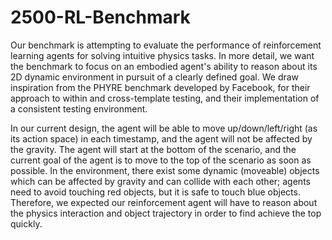 # 2500-RL-Benchmark

Our benchmark is attempting to evaluate the performance of reinforcement learning agents for solving intuitive physics tasks. In more detail, we want the benchmark to focus on an embodied agent's ability to reason about its 2D dynamic environment in pursuit of a clearly defined goal. We draw inspiration from the PHYRE benchmark developed by Facebook, for their approach to within and cross-template testing, and their implementation of a consistent testing environment. 

In our current design, the agent will be able to move up/down/left/right (as its action space) in each timestamp, and the agent will not be affected by the gravity. The agent will start at the bottom of the scenario, and the current goal of the agent is to move to the top of the scenario as soon as possible. In the environment, there exist some dynamic (moveable) objects which can be affected by gravity and can collide with each other; agents need to avoid touching red objects, but it is safe to touch blue objects. Therefore, we expected our reinforcement agent will have to reason about the physics interaction and object trajectory in order to find achieve the top quickly.